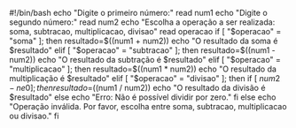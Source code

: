 #!/bin/bash
echo "Digite o primeiro número:"
read num1
echo "Digite o segundo número:"
read num2
echo "Escolha a operação a ser realizada: soma, subtracao, multiplicacao, divisao"
read operacao
if [ "$operacao" = "soma" ]; then
    resultado=$((num1 + num2))
    echo "O resultado da soma é $resultado"
elif [ "$operacao" = "subtracao" ]; then
    resultado=$((num1 - num2))
    echo "O resultado da subtração é $resultado"
elif [ "$operacao" = "multiplicacao" ]; then
    resultado=$((num1 * num2))
    echo "O resultado da multiplicação é $resultado"
elif [ "$operacao" = "divisao" ]; then
    if [ $num2 -ne 0 ]; then
        resultado=$((num1 / num2))
        echo "O resultado da divisão é $resultado"
    else
        echo "Erro: Não é possível dividir por zero."
    fi
else
    echo "Operação inválida. Por favor, escolha entre soma, subtracao, multiplicacao ou divisao."
fi
